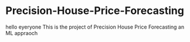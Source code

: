 # Precision-House-Price-Forecasting

hello eyeryone
This is the project of Precision House Price Forecasting an ML appraoch
